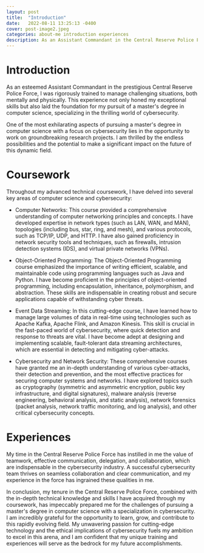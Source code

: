 ```yaml
---
layout: post
title:  "Introduction"
date:   2022-08-11 13:25:13 -0400
cover: post-image2.jpeg
categories: about-me introduction experiences
description: As an Assistant Commandant in the Central Reserve Police Force, I gained mental and physical skills that prepared me for a master's in computer science with a focus on cybersecurity. My coursework covered computer networks, object-oriented programming, event data streaming, and cybersecurity. My experience also taught me the value of teamwork and effective communication, skills that are essential for success in the cybersecurity industry. I'm excited about the endless possibilities and the potential to make an impact in this dynamic field.
---
```

# Introduction
As an esteemed Assistant Commandant in the prestigious Central Reserve Police Force, I was rigorously trained to manage challenging situations, both mentally and physically. This experience not only honed my exceptional skills but also laid the foundation for my pursuit of a master's degree in computer science, specializing in the thrilling world of cybersecurity.

One of the most exhilarating aspects of pursuing a master's degree in computer science with a focus on cybersecurity lies in the opportunity to work on groundbreaking research projects. I am thrilled by the endless possibilities and the potential to make a significant impact on the future of this dynamic field.

# Coursework

Throughout my advanced technical coursework, I have delved into several key areas of computer science and cybersecurity:

- Computer Networks: This course provided a comprehensive understanding of computer networking principles and concepts. I have developed expertise in network types (such as LAN, WAN, and MAN), topologies (including bus, star, ring, and mesh), and various protocols, such as TCP/IP, UDP, and HTTP. I have also gained proficiency in network security tools and techniques, such as firewalls, intrusion detection systems (IDS), and virtual private networks (VPNs).

- Object-Oriented Programming: The Object-Oriented Programming course emphasized the importance of writing efficient, scalable, and maintainable code using programming languages such as Java and Python. I have become proficient in the principles of object-oriented programming, including encapsulation, inheritance, polymorphism, and abstraction. These skills are indispensable in creating robust and secure applications capable of withstanding cyber threats.

- Event Data Streaming: In this cutting-edge course, I have learned how to manage large volumes of data in real-time using technologies such as Apache Kafka, Apache Flink, and Amazon Kinesis. This skill is crucial in the fast-paced world of cybersecurity, where quick detection and response to threats are vital. I have become adept at designing and implementing scalable, fault-tolerant data streaming architectures, which are essential in detecting and mitigating cyber-attacks.

- Cybersecurity and Network Security: These comprehensive courses have granted me an in-depth understanding of various cyber-attacks, their detection and prevention, and the most effective practices for securing computer systems and networks. I have explored topics such as cryptography (symmetric and asymmetric encryption, public key infrastructure, and digital signatures), malware analysis (reverse engineering, behavioral analysis, and static analysis), network forensics (packet analysis, network traffic monitoring, and log analysis), and other critical cybersecurity concepts.

# Experiences

My time in the Central Reserve Police Force has instilled in me the value of teamwork, effective communication, delegation, and collaboration, which are indispensable in the cybersecurity industry. A successful cybersecurity team thrives on seamless collaboration and clear communication, and my experience in the force has ingrained these qualities in me.

In conclusion, my tenure in the Central Reserve Police Force, combined with the in-depth technical knowledge and skills I have acquired through my coursework, has impeccably prepared me for the challenges of pursuing a master's degree in computer science with a specialization in cybersecurity. I am incredibly grateful for the opportunity to learn, grow, and contribute to this rapidly evolving field. My unwavering passion for cutting-edge technology and the ethical implications of cybersecurity fuels my ambition to excel in this arena, and I am confident that my unique training and experiences will serve as the bedrock for my future accomplishments.